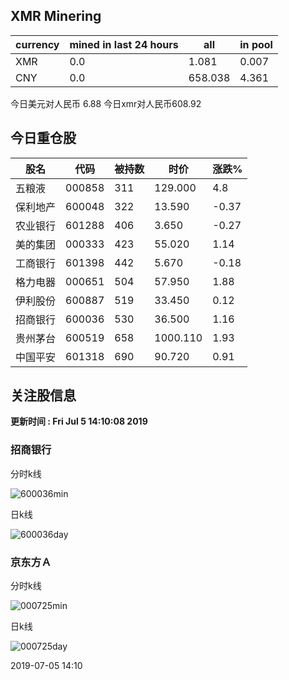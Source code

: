 ## XMR Minering

|currency|mined in last 24 hours|all|in pool|
|---|---|---|---|
|XMR|0.0|1.081|0.007|
|CNY|0.0|658.038|4.361|

今日美元对人民币 6.88	今日xmr对人民币608.92


## 今日重仓股 

|股名|代码|被持数|时价|涨跌%|
|---|---|---|---|---|
|五粮液|000858|311|129.000|4.8|
|保利地产|600048|322|13.590|-0.37|
|农业银行|601288|406|3.650|-0.27|
|美的集团|000333|423|55.020|1.14|
|工商银行|601398|442|5.670|-0.18|
|格力电器|000651|504|57.950|1.88|
|伊利股份|600887|519|33.450|0.12|
|招商银行|600036|530|36.500|1.16|
|贵州茅台|600519|658|1000.110|1.93|
|中国平安|601318|690|90.720|0.91|

## 关注股信息
**更新时间 : Fri Jul  5 14:10:08 2019**
### 招商银行 
分时k线

![600036min](http://image.sinajs.cn/newchart/min/n/sh600036.gif)

日k线

![600036day](http://image.sinajs.cn/newchart/daily/n/sh600036.gif)

### 京东方Ａ 
分时k线

![000725min](http://image.sinajs.cn/newchart/min/n/sz000725.gif)

日k线

![000725day](http://image.sinajs.cn/newchart/daily/n/sz000725.gif)

2019-07-05 14:10